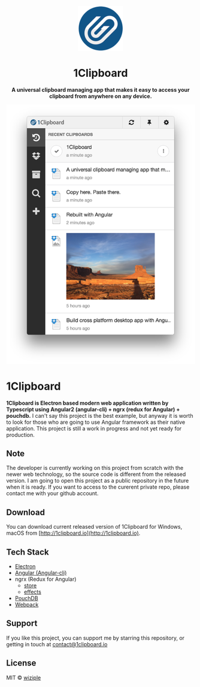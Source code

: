 <p align="center">
  <img src="./resources/github/icon.png" alt="1Clipboard" width="120">
  <h1 align="center">1Clipboard</h1>
  <p align="center"><b>A universal clipboard managing app that makes it easy to access your clipboard from anywhere on any device.</b></p>
  <p align="center"><img src="./resources/github/app.png" width="512"></p>
</p>

# 1Clipboard

**1Clipboard is Electron based modern web application written by Typescript using Angular2 (angular-cli) + ngrx (redux for Angular) + pouchdb.** I can't say this project is the best example, but anyway it is worth to look for those who are going to use Angular framework as their native application. This project is still a work in progress and not yet ready for production.

## Note

The developer is currently working on this project from scratch with the newer web technology, so the source code is different from the released version.
I am going to open this project as a public repository in the future when it is ready.
If you want to access to the curerent private repo, please contact me with your github account. 

## Download

You can download current released version of 1Clipboard for Windows, macOS from [http://1clipboard.io](http://1clipboard.io).

## Tech Stack

- [Electron](https://electron.atom.io)
- [Angular (Angular-cli)](https://cli.angular.io/)
- ngrx (Redux for Angular)
    - [store](https://github.com/ngrx/store)
    - [effects](https://github.com/ngrx/effects)
- [PouchDB](https://pouchdb.com/)
- [Webpack](https://webpack.github.io/)

## Support

If you like this project, you can support me by starring this repository, or getting in touch at <contact@1clipboard.io>

## License
MIT © [wiziple](https://github.com/wiziple)